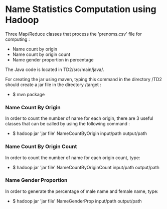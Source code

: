 # Name Statistics Computation using Hadoop

Three Map/Reduce classes that process the 'prenoms.csv' file for computing :
- Name count by origin
- Name count by origin count
- Name gender proportion in percentage

The Java code is located in TD2/src/main/java/.

For creating the jar using maven, typing this command in the directory /TD2 should create a jar file in the directory /target :
- $ mvn package

### Name Count By Origin
In order to count the number of name for each origin, there are 3 useful classes that can be called by using the following command :
- $ hadoop jar 'jar file' NameCountByOrigin input/path output/path

### Name Count By Origin Count
In order to count the number of name for each origin count, type:
- $ hadoop jar 'jar file' NameCountByOriginCount input/path output/path

### Name Gender Proportion
In order to generate the percentage of male name and female name, type:
- $ hadoop jar 'jar file' NameGenderProp input/path output/path
